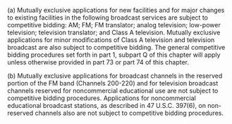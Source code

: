 (a) Mutually exclusive applications for new facilities and for major changes to existing facilities in the following broadcast services are subject to competitive bidding: AM; FM; FM translator; analog television; low-power television; television translator; and Class A television. Mutually exclusive applications for minor modifications of Class A television and television broadcast are also subject to competitive bidding. The general competitive bidding procedures set forth in part 1, subpart Q of this chapter will apply unless otherwise provided in part 73 or part 74 of this chapter.

(b) Mutually exclusive applications for broadcast channels in the reserved portion of the FM band (Channels 200-220) and for television broadcast channels reserved for noncommercial educational use are not subject to competitive bidding procedures. Applications for noncommercial educational broadcast stations, as described in 47 U.S.C. 397(6), on non-reserved channels also are not subject to competitive bidding procedures.

